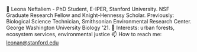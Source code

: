 👋 Leona Neftaliem - PhD Student, E-IPER, Stanford University. NSF Graduate Research Fellow and Knight-Hennessy Scholar. Previously: Biological Science Technician, Smithsonian Environmental Research Center. George Washington University Biology '21.
🌱 Interests: urban forests, ecosystem services, environmental justice
📫 How to reach me: leonan@stanford.edu

